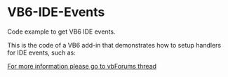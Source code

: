 # VB6-IDE-Events
Code example to get VB6 IDE events.

This is the code of a VB6 add-in that demonstrates how to setup handlers for IDE events, such as:  

[For more information please go to vbForums thread](https://www.vbforums.com/showthread.php?888514-(VB6)-source-code-of-Add-In-to-get-IDE-events)
